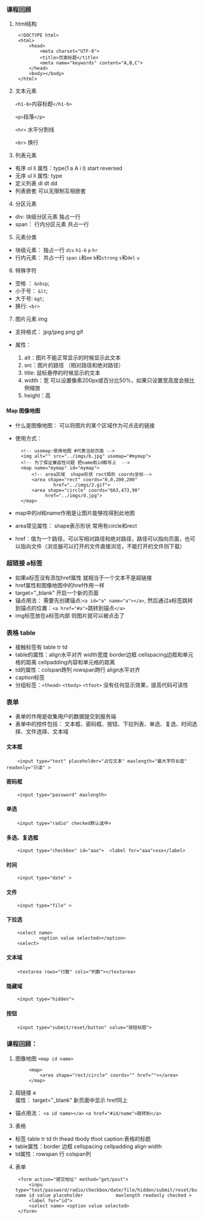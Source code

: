 ### 课程回顾
1. html结构

		<!DOCTYPE html>
		<html>
			<head>
				<meta charset="UTF-8">
				<title>页面标题</title>
				<meta name="keywords" content="A,B,C">
			</head>
			<body></body>
		</html>

2. 文本元素
	
	`<h1-6>`内容标题`</h1-6>`

	`<p>`段落`</p>` 

	`<hr>` 水平分割线

	`<br>` 换行

3. 列表元素

- 有序   ol  li   属性：type(1 a A i I) start reversed 
- 无序   ul  li  属性: type
- 定义列表   dl  dt dd
- 列表嵌套  可以无限制互相嵌套

4. 分区元素 

- div: 块级分区元素  独占一行
- span： 行内分区元素  共占一行 

5. 元素分类

- 块级元素： 独占一行 `div` `h1-6` `p` `hr` 
- 行内元素： 共占一行 `span`  `i`和`em` `b`和`strong` `s`和`del`  `u` 

6. 特殊字符

- 空格 ： `&nbsp`;
- 小于号： `&lt`;
- 大于号:  `&gt`;
- 换行: `<br>`

7. 图片元素 img

- 支持格式： jpg/jpeg png  gif

- 属性：
  
	1. alt：图片不能正常显示的时候显示此文本
	2. src：图片的路径 （相对路径和绝对路径）
	3. title: 鼠标悬停的时候显示的文本
	4. width：宽  可以设置像素200px或百分比50%，如果只设置宽高度会按比例缩放
	5. height：高

#### Map 图像地图
- 什么是图像地图： 可以将图片的某个区域作为可点击的链接
- 使用方式：

		<!-- usemap:使用地图 #代表当前页面 -->
		<img alt="" src="../imgs/b.jpg" usemap="#mymap">
		<!-- 为了保证兼容性问题 把name和id都写上  -->
		<map name="mymap" id="mymap">
			<!-- area区域  shape形状 rect矩形 coords坐标-->
			<area shape="rect" coords="0,0,200,200" 
					href="../imgs/2.gif">
			<area shape="circle" coords="663,473,90"
				 href="../imgs/d.jpg">
		</map>
- map中的id和name作用是让图片能够找得到此地图
- area常见属性： shape表示形状 常用有circle和rect
- href：值为一个路径，可以写相对路径和绝对路径，路径可以指向页面，也可以指向文件（浏览器可以打开的文件直接浏览，不能打开的文件则下载）

### 超链接 a标签
- 如果a标签没有添加href属性 就相当于一个文本不是超链接
- href属性和图像地图中的href作用一样
- target="_blank" 开启一个新的页面
- 锚点用法： 需要先创建锚点:`<a id="a" name="a"></a>`, 然后通过a标签跳转到锚点的位置：`<a href="#a">`跳转到锚点`</a>`
- img标签放在a标签内部 则图片就可以被点击了

### 表格 table
- 接触标签有 table tr td
- table的属性：align水平对齐 width宽度 border边框 cellspacing边框和单元格的距离 cellpadding内容和单元格的距离 
- td的属性：colspan跨列  rowspan跨行 align水平对齐
- caption标签
- 分组标签：`<thead>` `<tbody>` `<tfoot>`  没有任何显示效果，提高代码可读性

### 表单
- 表单的作用是收集用户的数据提交到服务端
- 表单中的控件包括： 文本框、密码框、按钮、下拉列表、单选、复选、时间选择、文件选择、文本域
#### 文本框 

		<input type="text" placeholder="占位文本" maxlength="最大字符长度" readonly="只读" >
#### 密码框

		<input type="password" maxlength>

#### 单选

		<input type="radio" checked默认选中>

#### 多选、复选框

		<input type="checkbox" id="aaa">  <label for="aaa">xxx</label>

#### 时间

		<input type="date" >

#### 文件

		<input type="file" >

#### 下拉选

		<select name>
				<option value selected></option>
		<select>

#### 文本域 
	
		<textarea rows="行数" cols="列数"></textarea>

#### 隐藏域

		<input type="hidden">

#### 按钮

		<input type="submit/reset/button" value="按钮标题">



### 课程回顾：

1. 图像地图 `<map id name>`   

			<map>
				<area shape="rect/circle" coords="" href=""></area>
			</map>
2. 超链接 a   
	属性： target="_blank" 新页面中显示 href同上
- 锚点用法：  `<a id name></a>`    `<a href="#id/name">跳转到</a>`
3. 表格
- 标签 table tr td th  thead tbody tfoot  caption:表格的标题
- table属性：border 边框  cellspacing cellpadding  align  width
- td属性：rowspan 行   colspan列
4. 表单

		<form action="提交地址" method="get/post">
			<inpu type="text/password/radio/checkbox/date/file/hidden/submit/reset/button" name id value placeholder 			maxlength readonly checked >
			<label for="id">
			<select name> <option value selected> 
		</form>
